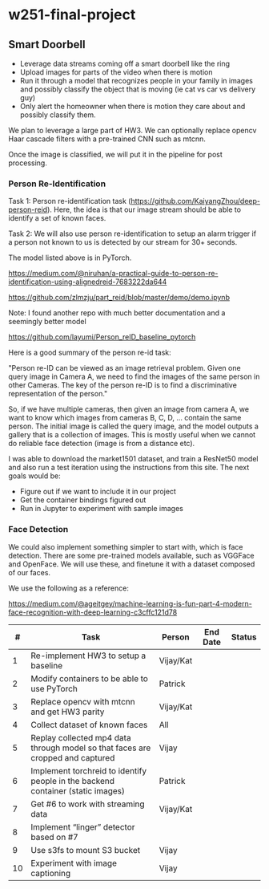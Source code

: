 # w251-final-project

## Smart Doorbell ##

* Leverage data streams coming off a smart doorbell like the ring
* Upload images for parts of the video when there is motion 
* Run it through a model that recognizes people in your family in images and possibly classify the object that is moving (ie cat vs car vs delivery guy)
* Only alert the homeowner when there is motion they care about and possibly classify them. 
 
We plan to leverage a large part of HW3. We can optionally replace opencv Haar cascade filters with a pre-trained CNN such as mtcnn.

Once the image is classified, we will put it in the pipeline for post processing. 

### Person Re-Identification ###

Task 1: Person re-identification task (https://github.com/KaiyangZhou/deep-person-reid). Here, the idea is that our image stream should be able to identify a set of known faces.
 
Task 2: We will also use person re-identification to setup an alarm trigger if a person not known to us is detected by our stream for 30+ seconds.

The model listed above is in PyTorch.

https://medium.com/@niruhan/a-practical-guide-to-person-re-identification-using-alignedreid-7683222da644

https://github.com/zlmzju/part_reid/blob/master/demo/demo.ipynb

Note: I found another repo with much better documentation and a seemingly better model

https://github.com/layumi/Person_reID_baseline_pytorch

Here is a good summary of the person re-id task:

"Person re-ID can be viewed as an image retrieval problem. Given one query image in Camera A, we need to find the images of the same person in other Cameras. The key of the person re-ID is to find a discriminative representation of the person."

So, if we have multiple cameras, then given an image from camera A, we want to know which images from cameras B, C, D, ... contain the same person. The initial image is called the query image, and the model outputs a gallery that is a collection of images. This is mostly useful when we cannot do reliable face detection (image is from a distance etc).

I was able to download the market1501 dataset, and train a ResNet50 model and also run a test iteration using the instructions from this site. The next goals would be:

* Figure out if we want to include it in our project
* Get the container bindings figured out
* Run in Jupyter to experiment with sample images

### Face Detection ###

We could also implement something simpler to start with, which is face detection. There are some pre-trained models available, such as VGGFace and OpenFace. We will use these, and finetune it with a dataset composed of our faces.

We use the following as a reference:

https://medium.com/@ageitgey/machine-learning-is-fun-part-4-modern-face-recognition-with-deep-learning-c3cffc121d78


| # | Task                                                                            | Person | End Date | Status |
|---|---------------------------------------------------------------------------------|--------|----------|--------|
| 1 | Re-implement HW3 to setup a baseline                                            | Vijay/Kat    |          |        |
| 2 | Modify containers to be able to use PyTorch                                     |Patrick |          |        |
| 3 | Replace opencv with mtcnn and get HW3 parity                                    |Vijay/Kat|          |        |
| 4 | Collect dataset of known faces                                                  |All     |          |        |
| 5 | Replay collected mp4 data through model so that faces are cropped and captured  | Vijay      |          |        |
| 6 | Implement torchreid to identify people in the backend container (static images) | Patrick       |          |        |
| 7 | Get #6 to work with streaming data                                              |Vijay/Kat      |          |        |
| 8 | Implement “linger” detector based on #7                                         |        |          |        |
| 9 | Use s3fs to mount S3 bucket                                                     |Vijay   |          |        |
| 10| Experiment with image captioning                                                |Vijay   |          |        |




